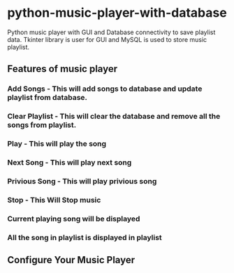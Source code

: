 # python-music-player-with-database
Python music player with GUI and Database connectivity to save playlist data. Tkinter library is user for GUI and MySQL is used to store music playlist.


## Features of music player

### Add Songs - This will add songs to database and update playlist from database.
### Clear Playlist - This will clear the database and remove all the songs from playlist.
### Play - This will play the song
### Next Song - This will play next song
### Privious Song - This will play privious song
### Stop - This Will Stop music
### Current playing song will be displayed
### All the song in playlist is displayed in playlist

## Configure Your Music Player


